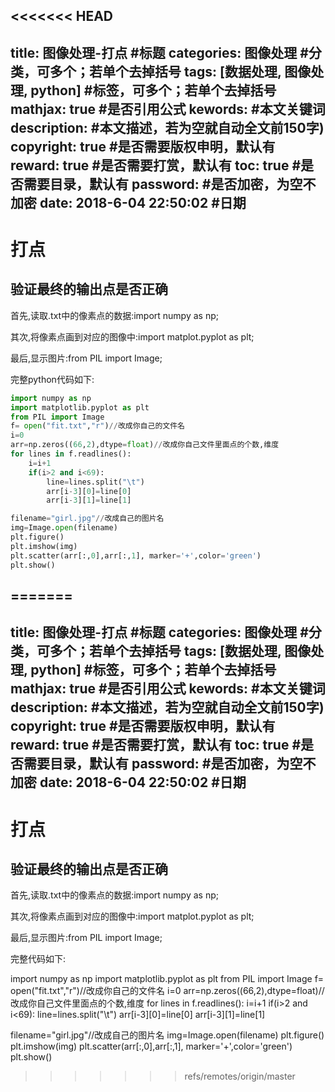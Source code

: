 <<<<<<< HEAD
---
title: 图像处理-打点 #标题
categories: 图像处理 #分类，可多个；若单个去掉括号
tags: [数据处理, 图像处理, python] #标签，可多个；若单个去掉括号
mathjax: true #是否引用公式
kewords: #本文关键词
description: #本文描述，若为空就自动全文前150字)
copyright: true #是否需要版权申明，默认有
reward: true #是否需要打赏，默认有
toc: true #是否需要目录，默认有
password: #是否加密，为空不加密
date: 2018-6-04 22:50:02 #日期
---


# 打点
## 验证最终的输出点是否正确

首先,读取.txt中的像素点的数据:import numpy as np;

其次,将像素点画到对应的图像中:import matplot.pyplot as plt;

最后,显示图片:from PIL import Image;

完整python代码如下:

```python
import numpy as np
import matplotlib.pyplot as plt
from PIL import Image
f= open("fit.txt","r")//改成你自己的文件名
i=0
arr=np.zeros((66,2),dtype=float)//改成你自己文件里面点的个数,维度
for lines in f.readlines():
    i=i+1
    if(i>2 and i<69):
        line=lines.split("\t")
        arr[i-3][0]=line[0]
        arr[i-3][1]=line[1]

filename="girl.jpg"//改成自己的图片名
img=Image.open(filename)
plt.figure()
plt.imshow(img)
plt.scatter(arr[:,0],arr[:,1], marker='+',color='green')
plt.show()
```

































=======
---
title: 图像处理-打点 #标题
categories: 图像处理 #分类，可多个；若单个去掉括号
tags: [数据处理, 图像处理, python] #标签，可多个；若单个去掉括号
mathjax: true #是否引用公式
kewords: #本文关键词
description: #本文描述，若为空就自动全文前150字)
copyright: true #是否需要版权申明，默认有
reward: true #是否需要打赏，默认有
toc: true #是否需要目录，默认有
password: #是否加密，为空不加密
date: 2018-6-04 22:50:02 #日期
---


# 打点
## 验证最终的输出点是否正确

首先,读取.txt中的像素点的数据:import numpy as np;

其次,将像素点画到对应的图像中:import matplot.pyplot as plt;

最后,显示图片:from PIL import Image;

完整代码如下:

import numpy as np
import matplotlib.pyplot as plt
from PIL import Image
f= open("fit.txt","r")//改成你自己的文件名
i=0
arr=np.zeros((66,2),dtype=float)//改成你自己文件里面点的个数,维度
for lines in f.readlines():
    i=i+1
    if(i>2 and i<69):
        line=lines.split("\t")
        arr[i-3][0]=line[0]
        arr[i-3][1]=line[1]

filename="girl.jpg"//改成自己的图片名
img=Image.open(filename)
plt.figure()
plt.imshow(img)
plt.scatter(arr[:,0],arr[:,1], marker='+',color='green')
plt.show()


































>>>>>>> refs/remotes/origin/master
